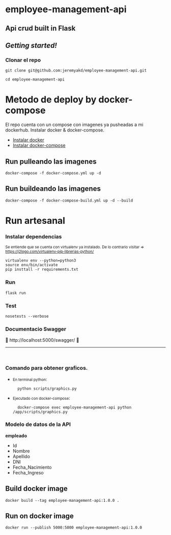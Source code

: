 # employee-management-api

## Api crud built in Flask


## *Getting started!*

### Clonar el repo

    git clone git@github.com:jeremyakd/employee-management-api.git

    cd employee-management-api

# Metodo de deploy by docker-compose
El repo cuenta con un compose con imagenes ya pusheadas a mi dockerhub.
Instalar docker & docker-compose.
- [Instalar docker](https://www.digitalocean.com/community/tutorials/how-to-install-and-use-docker-on-ubuntu-20-04-es)
- [Instalar docker-compose](https://www.digitalocean.com/community/tutorials/how-to-install-and-use-docker-compose-on-ubuntu-20-04-es
)
## Run pulleando las imagenes
    docker-compose -f docker-compose.yml up -d

## Run buildeando las imagenes
    docker-compose -f docker-compose-build.yml up -d --build

# Run artesanal
### Instalar dependencias 
<small>Se entiende que se cuenta con virtualenv ya instalado. De lo contrario visitar => https://j2logo.com/virtualenv-pip-librerias-python/</small>

    virtualenv env --python=python3
    source env/bin/activate
    pip insttall -r requirements.txt

### Run

    flask run

### Test

    nosetests --verbose

### Documentacio Swagger
:link: http://localhost:5000/swagger/ :link:

<hr>
<br>

### Comando para obtener graficos.

- <small>En terminal python</small>:

        python scripts/graphics.py

- <small>Ejecutado con docker-compose</small>:

        docker-compose exec employee-management-api python /app/scripts/graphics.py

### Modelo de datos de la API

**empleado**
- Id
- Nombre
- Apellido
- DNI
- Fecha_Nacimiento
- Fecha_Ingreso

## Build docker image
    docker build --tag employee-management-api:1.0.0 .

## Run on docker image
    docker run --publish 5000:5000 employee-management-api:1.0.0